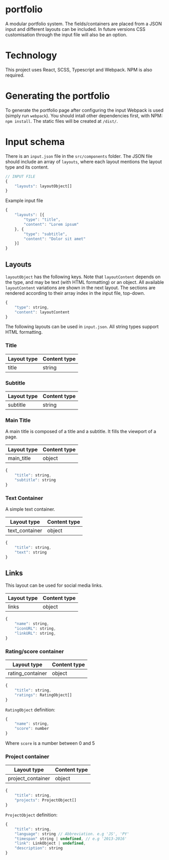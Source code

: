 # portfolio
A modular portfolio system. The fields/containers are placed from a JSON input and different layouts can be included. In future versions CSS customisation through the input file will also be an option.

# Technology
This project uses React, SCSS, Typescript and Webpack. NPM is also required.

# Generating the portfolio
To generate the portfolio page after configuring the input Webpack is used (simply run `webpack`). You should intall other dependencies first, with NPM: `npm install`. The static files will be created at `/dist/`.

# Input schema
There is an `input.json` file in the `src/components` folder. The JSON file should include an array of `layouts`, where each layout mentions the layout type and its content.

```javascript
// INPUT FILE
{
    "layouts": layoutObject[]
}
```

Example input file

```javascript
{
    "layouts": [{
        "type": "title",
        "content": "Lorem ipsum"
    }, {
        "type": "subtitle",
        "content": "Dolor sit amet"
    }]
}
```

## Layouts
`layoutObject` has the following keys. Note that `layoutContent` depends on the type, and may be text (with HTML formatting) or an object. All available `layoutContent` variations are shown in the next layout. The sections are rendered according to their array index in the input file, top-down.

```javascript
{
    "type": string,
    "content": layoutContent
}
```

The following layouts can be used in `input.json`. All string types support HTML formatting.

### Title

| Layout type        | Content type         |
| ------------------ | -------------------- |
| title              | string               |

### Subtitle

| Layout type        | Content type         |
| ------------------ | -------------------- |
| subtitle           | string               |

### Main Title
A main title is composed of a title and a subtitle. It fills the viewport of a page.

| Layout type        | Content type         |
| ------------------ | -------------------- |
| main_title         | object               |

```javascript
{
    "title": string,
    "subtitle": string
}
```

### Text Container
A simple text container.

| Layout type        | Content type         |
| ------------------ | -------------------- |
| text_container     | object               |

```javascript
{
    "title": string,
    "text": string
}
```

## Links
This layout can be used for social media links.

| Layout type        | Content type         |
| ------------------ | -------------------- |
| links              | object               |

```javascript
{
    "name": string,
    "iconURL": string,
    "linkURL": string,
}
```

### Rating/score container

| Layout type        | Content type         |
| ------------------ | -------------------- |
| rating_container   | object               |

```javascript
{
    "title": string,
    "ratings": RatingObject[]
}
```

`RatingObject` definition:

```javascript
{
    "name": string,
    "score": number
}
```

Where `score` is a number between 0 and 5

### Project container

| Layout type        | Content type         |
| ------------------ | -------------------- |
| project_container  | object               |

```javascript
{
    "title": string,
    "projects": ProjectObject[]
}
```

`ProjectObject` definition:

```javascript
{
    "title": string,
    "language": string // Abbreviation. e.g 'JS', 'PY'
    "timespan" string | undefined, // e.g '2013-2016'
    "link": LinkObject | undefined,
    "description": string
}
```